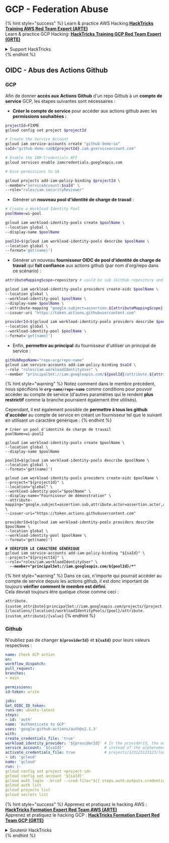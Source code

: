 # GCP - Federation Abuse

{% hint style="success" %}
Learn & practice AWS Hacking:<img src="../../../.gitbook/assets/image (1) (1) (1) (1).png" alt="" data-size="line">[**HackTricks Training AWS Red Team Expert (ARTE)**](https://training.hacktricks.xyz/courses/arte)<img src="../../../.gitbook/assets/image (1) (1) (1) (1).png" alt="" data-size="line">\
Learn & practice GCP Hacking: <img src="../../../.gitbook/assets/image (2) (1).png" alt="" data-size="line">[**HackTricks Training GCP Red Team Expert (GRTE)**<img src="../../../.gitbook/assets/image (2) (1).png" alt="" data-size="line">](https://training.hacktricks.xyz/courses/grte)

<details>

<summary>Support HackTricks</summary>

* Check the [**subscription plans**](https://github.com/sponsors/carlospolop)!
* **Join the** 💬 [**Discord group**](https://discord.gg/hRep4RUj7f) or the [**telegram group**](https://t.me/peass) or **follow** us on **Twitter** 🐦 [**@hacktricks\_live**](https://twitter.com/hacktricks_live)**.**
* **Share hacking tricks by submitting PRs to the** [**HackTricks**](https://github.com/carlospolop/hacktricks) and [**HackTricks Cloud**](https://github.com/carlospolop/hacktricks-cloud) github repos.

</details>
{% endhint %}

## OIDC - Abus des Actions Github

### GCP

Afin de donner **accès aux Actions Github** d'un repo Github à un **compte de service** GCP, les étapes suivantes sont nécessaires :

* **Créer le compte de service** pour accéder aux actions github avec les **permissions souhaitées :**
```bash
projectId=FIXME
gcloud config set project $projectId

# Create the Service Account
gcloud iam service-accounts create "github-demo-sa"
saId="github-demo-sa@${projectId}.iam.gserviceaccount.com"

# Enable the IAM Credentials API
gcloud services enable iamcredentials.googleapis.com

# Give permissions to SA

gcloud projects add-iam-policy-binding $projectId \
--member="serviceAccount:$saId" \
--role="roles/iam.securityReviewer"
```
* Générer un **nouveau pool d'identité de charge de travail** :
```bash
# Create a Workload Identity Pool
poolName=wi-pool

gcloud iam workload-identity-pools create $poolName \
--location global \
--display-name $poolName

poolId=$(gcloud iam workload-identity-pools describe $poolName \
--location global \
--format='get(name)')
```
* Générer un nouveau **fournisseur OIDC de pool d'identité de charge de travail** qui **fait confiance** aux actions github (par nom d'org/repo dans ce scénario) :
```bash
attributeMappingScope=repository # could be sub (GitHub repository and branch) or repository_owner (GitHub organization)

gcloud iam workload-identity-pools providers create-oidc $poolName \
--location global \
--workload-identity-pool $poolName \
--display-name $poolName \
--attribute-mapping "google.subject=assertion.${attributeMappingScope},attribute.actor=assertion.actor,attribute.aud=assertion.aud,attribute.repository=assertion.repository" \
--issuer-uri "https://token.actions.githubusercontent.com"

providerId=$(gcloud iam workload-identity-pools providers describe $poolName \
--location global \
--workload-identity-pool $poolName \
--format='get(name)')
```
* Enfin, **permettre au principal** du fournisseur d'utiliser un principal de service :
```bash
gitHubRepoName="repo-org/repo-name"
gcloud iam service-accounts add-iam-policy-binding $saId \
--role "roles/iam.workloadIdentityUser" \
--member "principalSet://iam.googleapis.com/${poolId}/attribute.${attributeMappingScope}/${gitHubRepoName}"
```
{% hint style="warning" %}
Notez comment dans le membre précédent, nous spécifions le **`org-name/repo-name`** comme conditions pour pouvoir accéder au compte de service (d'autres paramètres qui le rendent **plus restrictif** comme la branche pourraient également être utilisés).

Cependant, il est également possible de **permettre à tous les github d'accéder** au compte de service en créant un fournisseur tel que le suivant en utilisant un caractère générique :
{% endhint %}

<pre class="language-bash"><code class="lang-bash"># Créer un pool d'identité de charge de travail
poolName=wi-pool2

gcloud iam workload-identity-pools create $poolName \
--location global \
--display-name $poolName

poolId=$(gcloud iam workload-identity-pools describe $poolName \
--location global \
--format='get(name)')

gcloud iam workload-identity-pools providers create-oidc $poolName \
--project="${projectId}" \
--location="global" \
--workload-identity-pool="$poolName" \
--display-name="Fournisseur de démonstration" \
--attribute-mapping="google.subject=assertion.sub,attribute.actor=assertion.actor,attribute.aud=assertion.aud" \
--issuer-uri="https://token.actions.githubusercontent.com"

providerId=$(gcloud iam workload-identity-pools providers describe $poolName \
--location global \
--workload-identity-pool $poolName \
--format='get(name)')

<strong># VÉRIFIER LE CARACTÈRE GÉNÉRIQUE
</strong>gcloud iam service-accounts add-iam-policy-binding "${saId}" \
--project="${projectId}" \
--role="roles/iam.workloadIdentityUser" \
<strong>  --member="principalSet://iam.googleapis.com/${poolId}/*"
</strong></code></pre>

{% hint style="warning" %}
Dans ce cas, n'importe qui pourrait accéder au compte de service depuis les actions github, il est donc important de toujours **vérifier comment le membre est défini**.\
Cela devrait toujours être quelque chose comme ceci :

`attribute.{custom_attribute}`:`principalSet://iam.googleapis.com/projects/{project}/locations/{location}/workloadIdentityPools/{pool}/attribute.{custom_attribute}/{value}`
{% endhint %}

### Github

N'oubliez pas de changer **`${providerId}`** et **`${saId}`** pour leurs valeurs respectives :
```yaml
name: Check GCP action
on:
workflow_dispatch:
pull_request:
branches:
- main

permissions:
id-token: write

jobs:
Get_OIDC_ID_token:
runs-on: ubuntu-latest
steps:
- id: 'auth'
name: 'Authenticate to GCP'
uses: 'google-github-actions/auth@v2.1.3'
with:
create_credentials_file: 'true'
workload_identity_provider: '${providerId}' # In the providerId, the numerical project ID (12 digit number) should be used
service_account: '${saId}'                  # instead of the alphanumeric project ID. ex:
activate_credentials_file: true             # projects/123123123123/locations/global/workloadIdentityPools/iam-lab-7-gh-pool/providers/iam-lab-7-gh-pool-oidc-provider'
- id: 'gcloud'
name: 'gcloud'
run: |-
gcloud config set project <project-id>
gcloud config set account '${saId}'
gcloud auth login --brief --cred-file="${{ steps.auth.outputs.credentials_file_path }}"
gcloud auth list
gcloud projects list
gcloud secrets list
```
{% hint style="success" %}
Apprenez et pratiquez le hacking AWS :<img src="../../../.gitbook/assets/image (1) (1) (1) (1).png" alt="" data-size="line">[**HackTricks Formation Expert Red Team AWS (ARTE)**](https://training.hacktricks.xyz/courses/arte)<img src="../../../.gitbook/assets/image (1) (1) (1) (1).png" alt="" data-size="line">\
Apprenez et pratiquez le hacking GCP : <img src="../../../.gitbook/assets/image (2) (1).png" alt="" data-size="line">[**HackTricks Formation Expert Red Team GCP (GRTE)**<img src="../../../.gitbook/assets/image (2) (1).png" alt="" data-size="line">](https://training.hacktricks.xyz/courses/grte)

<details>

<summary>Soutenir HackTricks</summary>

* Consultez les [**plans d'abonnement**](https://github.com/sponsors/carlospolop) !
* **Rejoignez le** 💬 [**groupe Discord**](https://discord.gg/hRep4RUj7f) ou le [**groupe telegram**](https://t.me/peass) ou **suivez** nous sur **Twitter** 🐦 [**@hacktricks\_live**](https://twitter.com/hacktricks_live)**.**
* **Partagez des astuces de hacking en soumettant des PRs aux** [**HackTricks**](https://github.com/carlospolop/hacktricks) et [**HackTricks Cloud**](https://github.com/carlospolop/hacktricks-cloud) dépôts github.

</details>
{% endhint %}
